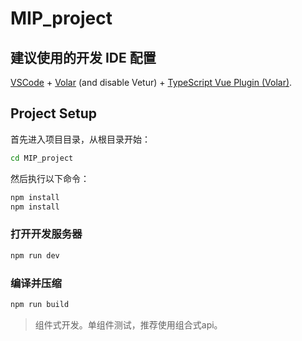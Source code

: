 # MIP_project
## 建议使用的开发 IDE 配置

[VSCode](https://code.visualstudio.com/) + [Volar](https://marketplace.visualstudio.com/items?itemName=Vue.volar) (and disable Vetur) + [TypeScript Vue Plugin (Volar)](https://marketplace.visualstudio.com/items?itemName=Vue.vscode-typescript-vue-plugin).

## Project Setup
首先进入项目目录，从根目录开始：
```sh
cd MIP_project
```

然后执行以下命令：

```sh
npm install
npm install
```

### 打开开发服务器
```sh
npm run dev
```

### 编译并压缩

```sh
npm run build
```

> 组件式开发。单组件测试，推荐使用组合式api。